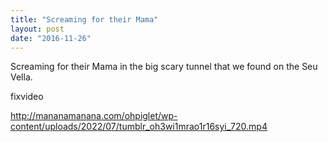 ```yaml
---
title: "Screaming for their Mama"
layout: post
date: "2016-11-26"
---
```


Screaming for their Mama in the big scary tunnel that we found on the Seu Vella.

fixvideo

http://mananamanana.com/ohpiglet/wp-content/uploads/2022/07/tumblr_oh3wi1mrao1r16syi_720.mp4
